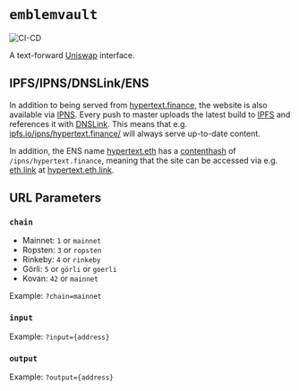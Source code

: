# `emblemvault`

![CI-CD](https://github.com/EmblemCompany/emblem-vault-site/workflows/CI-CD/badge.svg?branch=master)

A text-forward [Uniswap](https://uniswap.org) interface.

## IPFS/IPNS/DNSLink/ENS

In addition to being served from [hypertext.finance](https://hypertext.finance), the website is also available via [IPNS](https://docs.ipfs.io/concepts/ipns/). Every push to master uploads the latest build to [IPFS](https://ipfs.io/) and references it with [DNSLink](https://docs.ipfs.io/concepts/dnslink/). This means that e.g. [ipfs.io/ipns/hypertext.finance/](https://ipfs.io/ipns/hypertext.finance/) will always serve up-to-date content.

In addition, the ENS name [hypertext.eth](https://app.ens.domains/name/hypertext.eth) has a [contenthash](https://eips.ethereum.org/EIPS/eip-1577) of `/ipns/hypertext.finance`, meaning that the site can be accessed via e.g. [eth.link](https://eth.link) at [hypertext.eth.link](https://hypertext.eth.link).

## URL Parameters

### `chain`

- Mainnet: `1` or `mainnet`
- Ropsten: `3` or `ropsten`
- Rinkeby: `4` or `rinkeby`
- Görli: `5` or `görli` or `goerli`
- Kovan: `42` or `mainnet`

Example: `?chain=mainnet`

### `input`

Example: `?input={address}`

### `output`

Example: `?output={address}`
